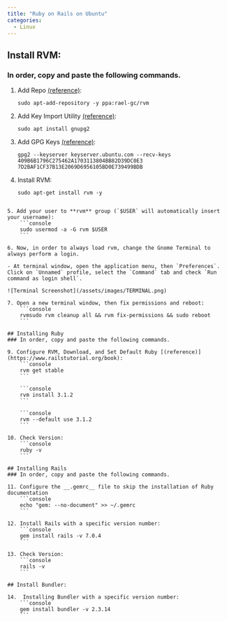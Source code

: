 ```yaml
---
title: "Ruby on Rails on Ubuntu"
categories:
  - Linux
---
```


## Install RVM:
### In order, copy and paste the following commands.
1. Add Repo [(reference)](https://github.com/rvm/ubuntu_rvm/blob/531e67a9903a593d2c9c1f3cb9b6ee4ec332fad2/README.md):
    ```console
    sudo apt-add-repository -y ppa:rael-gc/rvm
    ```

2. Add Key Import Utility [(reference)](https://rvm.io/):
    ```console
    sudo apt install gnupg2
    ```

3. Add GPG Keys [(reference)](https://rvm.io/):
    ```console
    gpg2 --keyserver keyserver.ubuntu.com --recv-keys 409B6B1796C275462A1703113804BB82D39DC0E3 7D2BAF1CF37B13E2069D6956105BD0E739499BDB
    ```

4. Install RVM:
    ```console
    sudo apt-get install rvm -y
```

5. Add your user to **rvm** group (`$USER` will automatically insert your username):
    ```console
    sudo usermod -a -G rvm $USER
    ```    

6. Now, in order to always load rvm, change the Gnome Terminal to always perform a login.

- At terminal window, open the application menu, then `Preferences`. Click on `Unnamed` profile, select the `Command` tab and check `Run command as login shell`.

![Terminal Screenshot](/assets/images/TERMINAL.png)

7. Open a new terminal window, then fix permissions and reboot:
    ```console
    rvmsudo rvm cleanup all && rvm fix-permissions && sudo reboot
    ```

## Installing Ruby
### In order, copy and paste the following commands.

9. Configure RVM, Download, and Set Default Ruby [(reference)](https://www.railstutorial.org/book):
    ```console
    rvm get stable
    ```

    ```console
    rvm install 3.1.2
    ```

    ```console
    rvm --default use 3.1.2
    ```

10. Check Version:
    ```console
    ruby -v
    ```

## Installing Rails
### In order, copy and paste the following commands.

11. Configure the __.gemrc__ file to skip the installation of Ruby documentation
    ```console
    echo "gem: --no-document" >> ~/.gemrc
    ```

12. Install Rails with a specific version number:
    ```console
    gem install rails -v 7.0.4
    ```

13. Check Version:
    ```console
    rails -v
    ```

## Install Bundler:

14.  Installing Bundler with a specific version number: 
    ```console
    gem install bundler -v 2.3.14
    ```